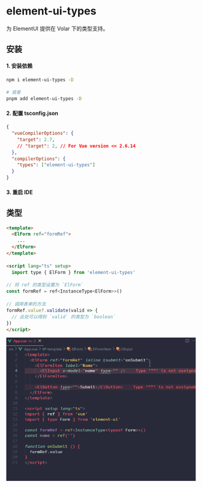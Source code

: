 # element-ui-types

为 ElementUI 提供在 Volar 下的类型支持。

## 安装

#### 1. 安装依赖

```bash
npm i element-ui-types -D

# 或者
pnpm add element-ui-types -D
```

#### 2. 配置 tsconfig.json

```json
{
  "vueCompilerOptions": {
    "target": 2.7,
    // "target": 2, // For Vue version <= 2.6.14
  },
  "compilerOptions": {
    "types": ["element-ui-types"]
  }
}
```

#### 3. 重启 IDE

## 类型

```html
<template>
  <ElForm ref="formRef">
    ...
  </ElForm>
</template>

<script lang="ts" setup>
  import type { ElForm } from 'element-ui-types'

// 将 ref 的类型设置为 `ElForm`
const formRef = ref<InstanceType<ElForm>>()

// 调用表单的方法
formRef.value?.validate(valid => {
  // 此处可以得到 `valid` 的类型为 `boolean`
})
</script>
```

![](https://raw.githubusercontent.com/satrong/element-ui-types/main/demo.gif)
